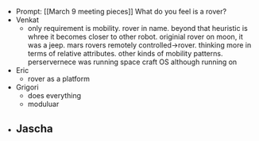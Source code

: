 - Prompt: [[March 9 meeting pieces]] What do you feel is a rover? 
- Venkat
    - only requirement is mobility. rover in name. beyond that heuristic is whree it becomes closer to other robot. originial rover on moon, it was a jeep. mars rovers remotely controlled->rover. thinking more in terms of relative attributes. other kinds of mobility patterns. perservernece was running space craft OS although running on 
- Eric
    - rover as a platform
- Grigori
    - does everything
    - moduluar
- Jascha
    - 
